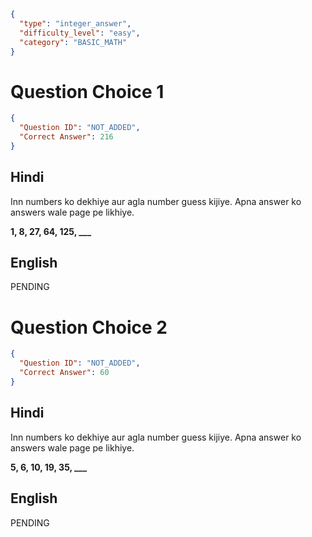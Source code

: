 ```json
{
  "type": "integer_answer",
  "difficulty_level": "easy",
  "category": "BASIC_MATH"
}
```

# Question Choice 1
```json
{
  "Question ID": "NOT_ADDED",
  "Correct Answer": 216
}
```

## Hindi
Inn numbers ko dekhiye aur agla number guess kijiye. Apna answer ko answers wale page pe likhiye.

**1, 8, 27, 64, 125, ___**


## English
PENDING

# Question Choice 2
```json
{
  "Question ID": "NOT_ADDED",
  "Correct Answer": 60
}
```

## Hindi
Inn numbers ko dekhiye aur agla number guess kijiye. Apna answer ko answers wale page pe likhiye.

**5, 6, 10, 19, 35, ___**


## English
PENDING
